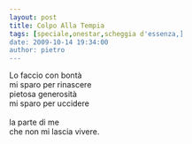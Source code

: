 ```yaml
---
layout: post
title: Colpo Alla Tempia
tags: [speciale,onestar,scheggia d'essenza,]
date: 2009-10-14 19:34:00
author: pietro
---
```

Lo faccio con bontà<br/>mi sparo per rinascere<br/>pietosa generosità<br/>mi sparo per uccidere<br/><br/>la parte di me<br/>che non mi lascia vivere.
